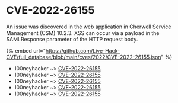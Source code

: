 # CVE-2022-26155

An issue was discovered in the web application in Cherwell Service Management (CSM) 10.2.3. XSS can occur via a payload in the SAMLResponse parameter of the HTTP request body.

{% embed url="https://github.com/Live-Hack-CVE/full_database/blob/main/cves/2022/CVE-2022-26155.json" %}


* l00neyhacker ~> [CVE-2022-26155](https://www.alice-snow.ru/2022/database/cve-2022-26155/cve-2022-26155-l00neyhacker)
* l00neyhacker ~> [CVE-2022-26155](https://www.alice-snow.ru/2022/database/cve-2022-26155/cve-2022-26155-l00neyhacker)
* l00neyhacker ~> [CVE-2022-26155](https://www.alice-snow.ru/2022/database/cve-2022-26155/cve-2022-26155-l00neyhacker)
* l00neyhacker ~> [CVE-2022-26155](https://www.alice-snow.ru/2022/database/cve-2022-26155/cve-2022-26155-l00neyhacker)
* l00neyhacker ~> [CVE-2022-26155](https://www.alice-snow.ru/2022/database/cve-2022-26155/cve-2022-26155-l00neyhacker)